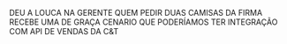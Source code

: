 DEU A LOUCA NA GERENTE
QUEM PEDIR DUAS CAMISAS DA FIRMA RECEBE 
UMA DE GRAÇA
CENARIO QUE PODERÍAMOS TER INTEGRAÇÃO COM API
DE VENDAS DA C&T